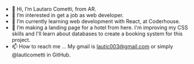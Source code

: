 - 👋 Hi, I’m Lautaro Cometti, from AR.
- 👀 I’m interested in get a job as web developer.
- 🌱 I’m currently learning web development with React, at Coderhouse.
- 💞️ I’m making a landing page for a hotel from here. I'm improving my CSS skills and I'll learn about databases to create a booking system for this project.
- 📫 How to reach me ... My gmail is lautic003@gmail.com or simply @lauticometti in GitHub.
